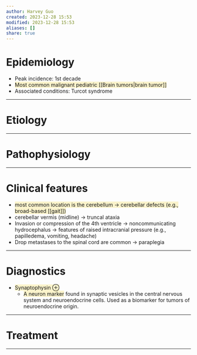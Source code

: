 ```yaml
---
author: Harvey Guo
created: 2023-12-28 15:53
modified: 2023-12-28 15:53
aliases: []
share: true
---
```

# Epidemiology
- Peak incidence: 1st decade
- <span style="background:rgba(240, 200, 0, 0.2)">Most common malignant pediatric [[Brain tumors|brain tumor]]</span>
- Associated conditions: Turcot syndrome

---
# Etiology


---
# Pathophysiology


---
# Clinical features
- <span style="background:rgba(240, 200, 0, 0.2)">most common location is the cerebellum → cerebellar defects (e.g., broad-based [[gait]])</span>
- cerebellar vermis (midline) → truncal ataxia
- Invasion or compression of the 4th ventricle → noncommunicating hydrocephalus → features of raised intracranial pressure (e.g., papilledema, vomiting, headache)
- Drop metastases to the spinal cord are common → paraplegia

---
# Diagnostics
- <span style="background:rgba(240, 200, 0, 0.2)">Synaptophysin ⊕</span>
	- <span style="background:rgba(240, 200, 0, 0.2)">A neuron marker</span> found in synaptic vesicles in the central nervous system and neuroendocrine cells. Used as a biomarker for tumors of neuroendocrine origin.

---
# Treatment


---
